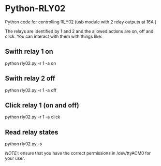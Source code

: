 # Python-RLY02 #

Python code for controlling RLY02 (usb module with 2 relay outputs at 16A )

The relays are identified by 1 and 2 and the allowed actions are on, off and click. 
You can interact with them with things like:

## Swith relay 1 on ## 
python rly02.py -r 1 -a on

## Swith relay 2 off ## 
python rly02.py -r 1 -a off

## Click relay 1 (on and off) ## 
python rly02.py -r 1 -a click

## Read relay states ## 
python rly02.py -s

*NOTE:*: ensure that you have the correct permissions in /dev/ttyACM0 for your user.

